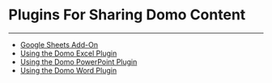 


Plugins For Sharing Domo Content
================================
***
* [Google Sheets Add-On](../../raw_kb/article/google_sheets_addon/index.html)
* [Using the Domo Excel Plugin](../../raw_kb/article/using_the_domo_excel_plugin/index.html)
* [Using the Domo PowerPoint Plugin](../../raw_kb/article/using_the_domo_powerpoint_plugin/index.html)
* [Using the Domo Word Plugin](../../raw_kb/article/using_the_domo_word_plugin/index.html)
